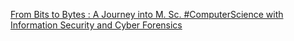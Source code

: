 [From Bits to Bytes : A Journey into M. Sc. #ComputerScience with Information Security and Cyber Forensics](https://qi.tc/qi/116241)